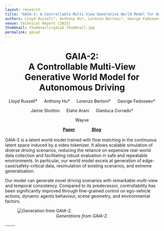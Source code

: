 ```yaml
---
layout: research
title: "GAIA-2: A Controllable Multi-View Generative World Model for Autonomous Driving"
authors: Lloyd Russell*, Anthony Hu*, Lorenzo Bertoni*, George Fedoseev*, Jamie Shotton, Elahe Arani, Gianluca Corrado*
venue: Technical Report (2025)
thumbnail: thumbnails/gaia2_thumbnail.jpg
permalink: gaia2
---
```

<center>
<h1 class="page-title">GAIA-2: <br>A Controllable Multi-View Generative World Model for Autonomous Driving
</h1>

Lloyd Russell* &emsp; Anthony Hu* &emsp; Lorenzo Bertoni* &emsp; George Fedoseev*
<p>Jamie Shotton &emsp; Elahe Arani &emsp; Gianluca Corrado*</p>

<p>Wayve</p>
<b><a href="https://arxiv.org/pdf/2503.20523">Paper</a> &emsp; &emsp; &emsp;<a href="https://wayve.ai/thinking/gaia-2/">
Blog</a></b>
</center>


<br/>
GAIA-2 is a latent world model trained with flow matching in the continuous latent space induced by a video tokenizer. It allows scalable simulation of diverse driving scenarios, reducing the reliance on expensive real-world data collection and facilitating robust evaluation in safe and repeatable environments. In particular, our world model excels at generation of edge-case/safety-critical data, resimulation of existing scenarios, and extreme generalisation.

Our model can generate novel driving scenarios with remarkable multi-view and temporal consistency. 
Compared to its predecessor, controllability has been significantly improved through fine-grained control on ego-vehicle 
actions, dynamic agents behaviour, scene geometry, and environmental factors. 
 
<figure>
    <img src='/research/gaia2_media/gaia2.gif' alt='Generation from GAIA-2.' />
    <figcaption align='center'><em> Generations from GAIA-2.</em></figcaption>
</figure>
-----
